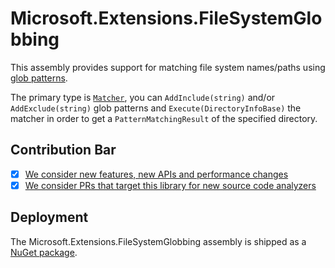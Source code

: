 # Microsoft.Extensions.FileSystemGlobbing
This assembly provides support for matching file system names/paths using [glob patterns](https://en.wikipedia.org/wiki/Glob_(programming)).

The primary type is [`Matcher`](https://learn.microsoft.com/dotnet/api/microsoft.extensions.filesystemglobbing.matcher), you can `AddInclude(string)` and/or `AddExclude(string)` glob patterns and `Execute(DirectoryInfoBase)` the matcher in order to get a `PatternMatchingResult` of the specified directory.

## Contribution Bar
- [x] [We consider new features, new APIs and performance changes](../../libraries/README.md#primary-bar)
- [x] [We consider PRs that target this library for new source code analyzers](../../libraries/README.md#secondary-bars)

## Deployment
The Microsoft.Extensions.FileSystemGlobbing assembly is shipped as a [NuGet package](https://www.nuget.org/packages/Microsoft.Extensions.FileSystemGlobbing).